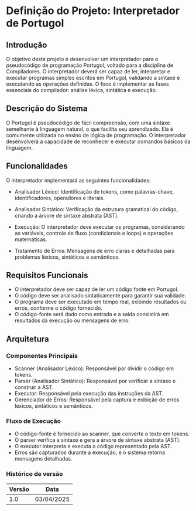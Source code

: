 # Definição do Projeto: Interpretador de Portugol
## Introdução

O objetivo deste projeto é desenvolver um interpretador para o pseudocódigo de programação Portugol, voltado para a disciplina de Compiladores. O interpretador deverá ser capaz de ler, interpretar e executar programas simples escritos em Portugol, validando a sintaxe e executando as operações definidas. O foco é implementar as fases essenciais do compilador: análise léxica, sintática e execução.

## Descrição do Sistema
O Portugol é pseudocódigo de fácil compreensão, com uma sintaxe semelhante à linguagem natural, o que facilita seu aprendizado. Ela é comumente utilizada no ensino de lógica de programação. O interpretador desenvolverá a capacidade de reconhecer e executar comandos básicos da linguagem.

## Funcionalidades

O interpretador implementará as seguintes funcionalidades:

- Analisador Léxico: Identificação de tokens, como palavras-chave, identificadores, operadores e literais.

- Analisador Sintático: Verificação da estrutura gramatical do código, criando a árvore de sintaxe abstrata (AST).

- Execução: O interpretador deve executar os programas, considerando as variáveis, controle de fluxo (condicionais e loops) e operações matemáticas.

- Tratamento de Erros: Mensagens de erro claras e detalhadas para problemas léxicos, sintáticos e semânticos.

## Requisitos Funcionais
- O interpretador deve ser capaz de ler um código fonte em Portugol.
- O código deve ser analisado sintaticamente para garantir sua validade.
- O programa deve ser executado em tempo real, exibindo resultados ou erros, conforme o código fornecido.
- O código-fonte será dado como entrada e a saída consistirá em resultados da execução ou mensagens de erro.


## Arquitetura
### Componentes Principais
- Scanner (Analisador Léxico): Responsável por dividir o código em tokens.
- Parser (Analisador Sintático): Responsável por verificar a sintaxe e construir a AST.
- Executor: Responsável pela execução das instruções da AST.
- Gerenciador de Erros: Responsável pela captura e exibição de erros léxicos, sintáticos e semânticos.

### Fluxo de Execução
- O código-fonte é fornecido ao scanner, que converte o texto em tokens.
- O parser verifica a sintaxe e gera a árvore de sintaxe abstrata (AST).
- O executor interpreta e executa o código representado pela AST.
- Erros são capturados durante a execução, e o sistema retorna mensagens detalhadas.

### Histórico de versão
|Versão|Data  |
|--|--|
| 1.0 | 03/04/2025 | Criação do documento Definição do Projeto |
